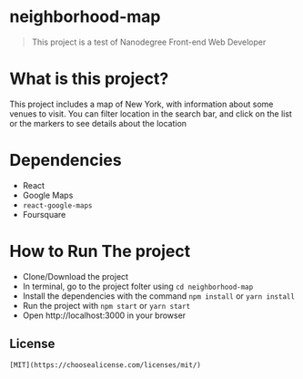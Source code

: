 # neighborhood-map
> This project is a test of Nanodegree Front-end Web Developer

What is this project?
=====================
This project includes a map of New York, with information about some venues to visit.
You can filter location in the search bar, and click on the list or the markers to see details about the location

Dependencies
============
  - React
  - Google Maps
  - ```react-google-maps```
  - Foursquare

How to Run The project
======================
  - Clone/Download the project
  - In terminal, go to the project folter using ```cd neighborhood-map```
  - Install the dependencies with the command ```npm install``` or ```yarn install```
  - Run the project with ```npm start``` or ```yarn start```
  - Open http://localhost:3000 in your browser

  ## License
    [MIT](https://choosealicense.com/licenses/mit/)
